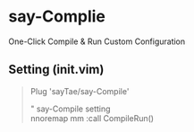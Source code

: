 # say-Complie
One-Click Compile &amp; Run Custom Configuration

## Setting (init.vim) 
> Plug 'sayTae/say-Compile'
> 
> " say-Compile setting  
> nnoremap mm :call CompileRun()<CR>

